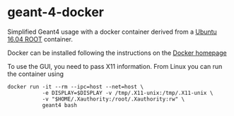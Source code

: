 # geant-4-docker
Simplified Geant4 usage with a docker container derived from a [Ubuntu 16.04 ROOT](https://hub.docker.com/r/rootproject/root-ubuntu16/) container.

Docker can be installed following the instructions on the [Docker homepage](https://docs.docker.com/install/linux/docker-ce/ubuntu/)

To use the GUI, you need to pass X11 information. From Linux you can run the container using
```
docker run -it --rm --ipc=host --net=host \
           -e DISPLAY=$DISPLAY -v /tmp/.X11-unix:/tmp/.X11-unix \
           -v "$HOME/.Xauthority:/root/.Xauthority:rw" \
           geant4 bash
```
